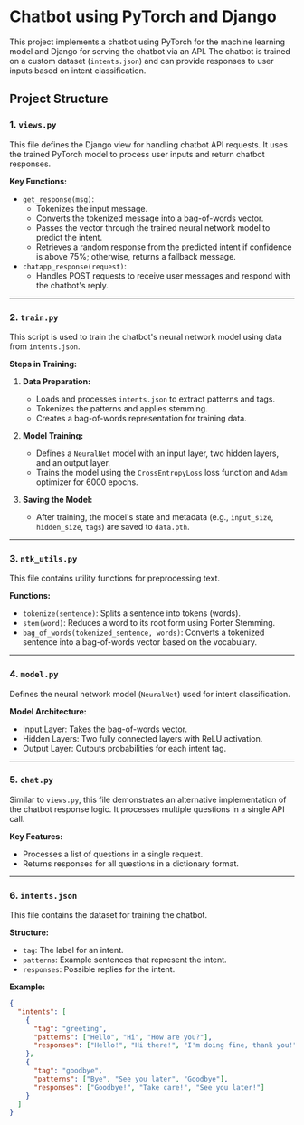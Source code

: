# Chatbot using PyTorch and Django

This project implements a chatbot using PyTorch for the machine learning model and Django for serving the chatbot via an API. The chatbot is trained on a custom dataset (`intents.json`) and can provide responses to user inputs based on intent classification.

## Project Structure

### 1. `views.py`
This file defines the Django view for handling chatbot API requests. It uses the trained PyTorch model to process user inputs and return chatbot responses.

**Key Functions:**
- `get_response(msg)`: 
  - Tokenizes the input message.
  - Converts the tokenized message into a bag-of-words vector.
  - Passes the vector through the trained neural network model to predict the intent.
  - Retrieves a random response from the predicted intent if confidence is above 75%; otherwise, returns a fallback message.
- `chatapp_response(request)`:
  - Handles POST requests to receive user messages and respond with the chatbot's reply.

---

### 2. `train.py`
This script is used to train the chatbot's neural network model using data from `intents.json`.

**Steps in Training:**
1. **Data Preparation:**
   - Loads and processes `intents.json` to extract patterns and tags.
   - Tokenizes the patterns and applies stemming.
   - Creates a bag-of-words representation for training data.

2. **Model Training:**
   - Defines a `NeuralNet` model with an input layer, two hidden layers, and an output layer.
   - Trains the model using the `CrossEntropyLoss` loss function and `Adam` optimizer for 6000 epochs.

3. **Saving the Model:**
   - After training, the model's state and metadata (e.g., `input_size`, `hidden_size`, `tags`) are saved to `data.pth`.

---

### 3. `ntk_utils.py`
This file contains utility functions for preprocessing text.

**Functions:**
- `tokenize(sentence)`: Splits a sentence into tokens (words).
- `stem(word)`: Reduces a word to its root form using Porter Stemming.
- `bag_of_words(tokenized_sentence, words)`: Converts a tokenized sentence into a bag-of-words vector based on the vocabulary.

---

### 4. `model.py`
Defines the neural network model (`NeuralNet`) used for intent classification.

**Model Architecture:**
- Input Layer: Takes the bag-of-words vector.
- Hidden Layers: Two fully connected layers with ReLU activation.
- Output Layer: Outputs probabilities for each intent tag.

---

### 5. `chat.py`
Similar to `views.py`, this file demonstrates an alternative implementation of the chatbot response logic. It processes multiple questions in a single API call.

**Key Features:**
- Processes a list of questions in a single request.
- Returns responses for all questions in a dictionary format.

---

### 6. `intents.json`
This file contains the dataset for training the chatbot. 

**Structure:**
- `tag`: The label for an intent.
- `patterns`: Example sentences that represent the intent.
- `responses`: Possible replies for the intent.

**Example:**
```json
{
  "intents": [
    {
      "tag": "greeting",
      "patterns": ["Hello", "Hi", "How are you?"],
      "responses": ["Hello!", "Hi there!", "I'm doing fine, thank you!"]
    },
    {
      "tag": "goodbye",
      "patterns": ["Bye", "See you later", "Goodbye"],
      "responses": ["Goodbye!", "Take care!", "See you later!"]
    }
  ]
}
